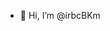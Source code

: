 - 👋 Hi, I’m @irbcBKm

<!---
irbcBKm/irbcBKm is a ✨ special ✨ repository because its `README.md` (this file) appears on your GitHub profile.
You can click the Preview link to take a look at your changes.
--->
